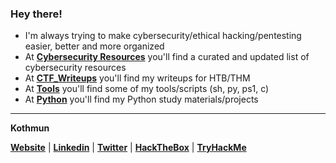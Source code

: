 ### Hey there!
- I'm always trying to make cybersecurity/ethical hacking/pentesting easier, better and more organized
- At [**Cybersecurity Resources**](https://kothmun.github.io/cybersecurity_resources.html) you'll find a curated and updated list of cybersecurity resources
- At [**CTF_Writeups**](https://kothmun.github.io/ctf_writeups) you'll find my writeups for HTB/THM
- At [**Tools**](https://github.com/Kothmun/Tools) you'll find some of my tools/scripts (sh, py, ps1, c)
- At [**Python**](https://github.com/Kothmun/Python) you'll find my Python study materials/projects

---
**Kothmun**
<p><a href="https://kothmun.github.io" target="_blank"><strong>Website</strong></a> | <a href="https://www.linkedin.com/in/rafael-baldasso/" target="_blank"><strong>Linkedin</strong></a> | <a href="https://twitter.com/kothmun" target="_blank"><strong>Twitter</strong></a> | <a href="https://app.hackthebox.eu/profile/430331" target="_blank"><strong>HackTheBox</strong></a> | <a href="https://tryhackme.com/p/Kothmun" target="_blank"><strong>TryHackMe</strong></a></p>
